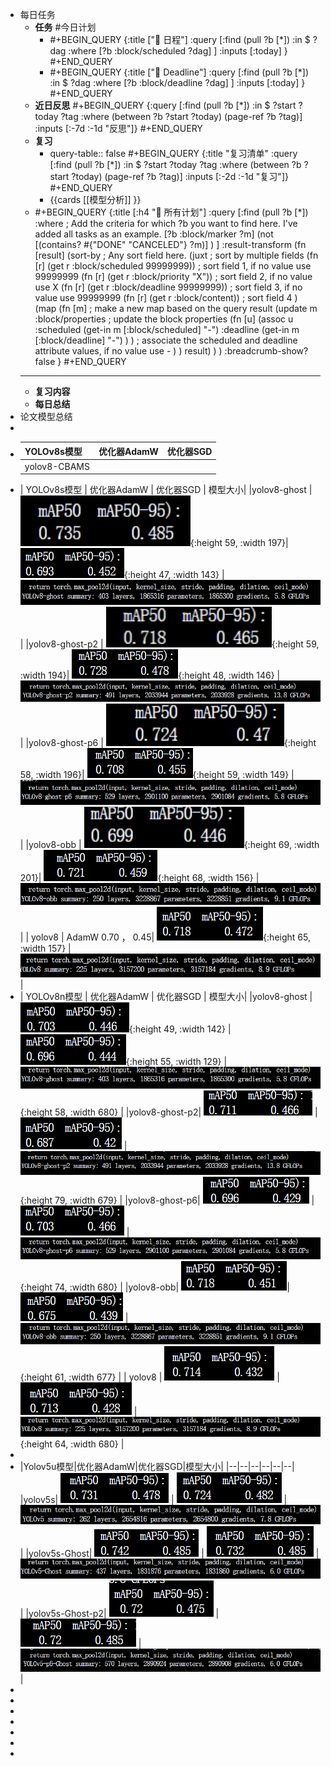 - 每日任务
	- **任务** #今日计划
		- #+BEGIN_QUERY
		  {:title ["🎯 日程"]
		  :query [:find (pull ?b [*])
		    :in $ ?dag
		    :where
		     [?b :block/scheduled ?dag]
		   ]
		   :inputs [:today]
		  }
		  #+END_QUERY
		- #+BEGIN_QUERY
		  {:title ["🎯 Deadline"]
		  :query [:find (pull ?b [*])
		    :in $ ?dag
		    :where
		     [?b :block/deadline ?dag]
		   ]
		   :inputs [:today]
		  }
		  #+END_QUERY
	- **近日反思**
	  #+BEGIN_QUERY
	  {:query [:find (pull ?b [*])
	           :in $ ?start ?today ?tag
	           :where
	           (between ?b ?start ?today)
	           (page-ref ?b ?tag)]
	   :inputs [:-7d :-1d "反思"]}
	  #+END_QUERY
	- **复习**
		- query-table:: false
		  #+BEGIN_QUERY
		  {:title "复习清单"
		   :query [:find (pull ?b [*])
		           :in $ ?start ?today ?tag
		           :where
		           (between ?b ?start ?today)
		           (page-ref ?b ?tag)]
		   :inputs [:-2d :-1d "复习"]}
		  #+END_QUERY
		- {{cards [[模型分析]] }}
	- #+BEGIN_QUERY
	  {:title [:h4 "🎯 所有计划"]
	   :query [:find (pull ?b [*])
	    :where
	     ; Add the criteria for which ?b you want to find here. I've added all tasks as an example.
	     [?b :block/marker ?m]
	     (not [(contains? #{"DONE" "CANCELED"} ?m)] )
	   ]
	   :result-transform (fn [result] 
	     (sort-by ; Any sort field here.
	       (juxt ; sort by multiple fields
	         (fn [r] (get r :block/scheduled 99999999)) ; sort field 1, if no value use 99999999
	         (fn [r] (get r :block/priority "X")) ; sort field 2, if no value use X
	         (fn [r] (get r :block/deadline 99999999)) ; sort field 3, if no value use 99999999
	         (fn [r] (get r :block/content)) ; sort field 4
	       )
	       (map (fn [m] ; make a new map based on the query result
	         (update m :block/properties ; update the block properties
	           (fn [u] (assoc u :scheduled (get-in m [:block/scheduled] "-") :deadline (get-in m [:block/deadline] "-") ) ) ; associate the scheduled and deadline attribute values, if no value use -
	         )
	       ) result)
	     )
	   )
	   :breadcrumb-show? false
	  }
	  #+END_QUERY
	- --------------------------------------------------------------------------------------------------------------------------------------------------------------------------------
	- **复习内容**
	- **每日总结**
- 论文模型总结
-
- | YOLOv8s模型 | 优化器AdamW | 优化器SGD | 
  |--------------|--------------|------------|
  |      yolov8-CBAMS        | |  |
- | YOLOv8s模型 | 优化器AdamW | 优化器SGD | 模型大小|
  |yolov8-ghost | ![image.png](../assets/image_1708752152517_0.png){:height 59, :width 197}| ![image.png](../assets/image_1708756171495_0.png){:height 47, :width 143} | ![image.png](../assets/image_1708756287828_0.png)| 
  |yolov8-ghost-p2 |   ![image.png](../assets/image_1708752182616_0.png){:height 59, :width 194}| ![image.png](../assets/image_1708758165956_0.png){:height 48, :width 146} | ![image.png](../assets/image_1708756299196_0.png) | 
  |yolov8-ghost-p6 |     ![image.png](../assets/image_1708752204909_0.png){:height 58, :width 196}| ![image.png](../assets/image_1708760310859_0.png){:height 59, :width 149} | ![image.png](../assets/image_1708758225132_0.png)| 
  |yolov8-obb |    ![image.png](../assets/image_1708752235494_0.png){:height 69, :width 201}| ![image.png](../assets/image_1708762285939_0.png){:height 68, :width 156} | ![image.png](../assets/image_1708760381718_0.png) |
  | yolov8 | AdamW  0.70 ， 0.45| ![image.png](../assets/image_1708764256805_0.png){:height 65, :width 157} | ![image.png](../assets/image_1708762345536_0.png) |
- | YOLOv8n模型 | 优化器AdamW | 优化器SGD | 模型大小|
  |yolov8-ghost | ![image.png](../assets/image_1708771642792_0.png){:height 49, :width 142} | ![image.png](../assets/image_1708772697269_0.png){:height 55, :width 129} | ![image.png](../assets/image_1708771673520_0.png){:height 58, :width 680} |
  |yolov8-ghost-p2| ![image.png](../assets/image_1708773584684_0.png) | ![image.png](../assets/image_1708775464615_0.png) | ![image.png](../assets/image_1708772780959_0.png){:height 79, :width 679} |
  |yolov8-ghost-p6| ![image.png](../assets/image_1708776362571_0.png)  | ![image.png](../assets/image_1708777113333_0.png)  | ![image.png](../assets/image_1708776399765_0.png){:height 74, :width 680} |
  |yolov8-obb| ![image.png](../assets/image_1708778273799_0.png)| ![image.png](../assets/image_1708779324001_0.png) | ![image.png](../assets/image_1708778288561_0.png){:height 61, :width 677} |
  | yolov8 | ![image.png](../assets/image_1708782439646_0.png) | ![image.png](../assets/image_1708789881415_0.png) | ![image.png](../assets/image_1708779399631_0.png){:height 64, :width 680} |
-
- |Yolov5u模型|优化器AdamW|优化器SGD|模型大小|
  |--|--|--|--|--|--|
  |yolov5s| ![image.png](../assets/image_1708766167020_0.png) | ![image.png](../assets/image_1708766955131_0.png) | ![image.png](../assets/image_1708764633024_0.png) |
  |yolov5s-Ghost| ![image.png](../assets/image_1708768700710_0.png) | ![image.png](../assets/image_1708767825569_0.png) | ![image.png](../assets/image_1708767861128_0.png) |
  |yolov5s-Ghost-p2| ![image.png](../assets/image_1708769713527_0.png) | ![image.png](../assets/image_1708770677587_0.png) | ![image.png](../assets/image_1708768878270_0.png) |
-
-
-
-
-
-
-